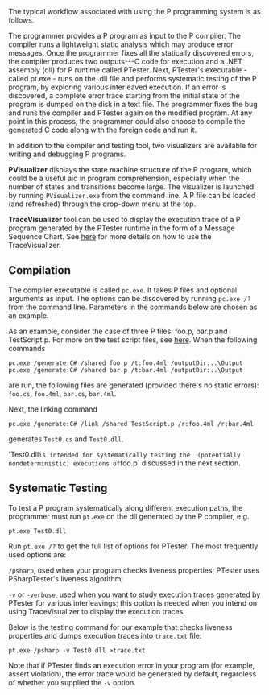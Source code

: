 The typical workflow associated with using the P programming system is as follows.

The programmer provides a P program as input to the P compiler.
The compiler runs a lightweight static analysis which may produce
error messages.
Once the programmer fixes all the statically discovered errors, the compiler
produces two outputs---C code for execution and a .NET assembly (dll) for P runtime called PTester.
Next, PTester's executable - called pt.exe - runs on the .dll file and performs systematic testing of the P program, by exploring various interleaved execution.
If an error is discovered, a complete error trace starting from the initial 
state of the program is dumped on the disk in a text file.
The programmer fixes the bug and runs the compiler and PTester again on the modified 
program.
At any point in this process, the programmer could also choose to compile the 
generated C code along with the foreign code and run it. 

In addition to the compiler and testing tool, two visualizers are available for writing and debugging P programs.

**PVisualizer** displays the state machine structure of the P program, which could be a useful aid in program comprehension, especially when
the number of states and transitions become large.
The visualizer is launched by running `PVisualizer.exe` from the command line.
A P file can be loaded (and refreshed) through the drop-down menu at the top.

**TraceVisualizer** tool can be used to display the execution trace of a 
P program generated by the PTester runtime in the form of a Message Sequence Chart. 
See [here](https://github.com/p-org/TraceVisualizer) for more details on how to use the TraceVisualizer.

## Compilation
The compiler executable is called `pc.exe`.
It takes P files and optional arguments as input.
The options can be discovered by running `pc.exe /?` from the command line.
Parameters in the commands below are chosen as an example.

As an example, consider the case of three P files: foo.p, bar.p and TestScript.p.
For more on the test script files, see [here](https://github.com/p-org/P/wiki/Test-Script-Files).
When the following commands 

`pc.exe /generate:C# /shared foo.p /t:foo.4ml /outputDir:..\Output`
`pc.exe /generate:C# /shared bar.p /t:bar.4ml /outputDir:..\Output` 

are run, the following files are generated (provided there's no static errors): `foo.cs`,
 `foo.4ml`, `bar.cs`, `bar.4ml`.

Next, the linking command

`pc.exe /generate:C# /link /shared TestScript.p /r:foo.4ml /r:bar.4ml`

generates `Test0.cs` and `Test0.dll`. 

'Test0.dll` is intended for systematically testing the 
(potentially nondeterministic) executions of `foo.p` discussed in the next section.

## Systematic Testing
To test a P program systematically along different execution paths, the programmer
must run `pt.exe` on the dll generated by the P compiler, e.g.

`pt.exe Test0.dll`

Run `pt.exe /?` to get the full list of options for PTester.
The most frequently used options are:

 `/psharp`, used when your program checks liveness properties; PTester uses PSharpTester's liveness algorithm;

 `-v` or `-verbose`, used when you want to study execution traces generated by PTester for various interleavings; this option is needed when you intend on using TraceVisualizer to display the execution traces.

Below is the testing command for our example that checks liveness properties and dumps execution traces into `trace.txt` file:

`pt.exe /psharp -v Test0.dll >trace.txt`

Note that if PTester finds an execution error in your program (for example, assert violation), the error trace would be generated by default, regardless of whether you supplied the `-v` option.


  